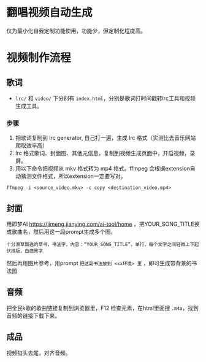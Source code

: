 # 翻唱视频自动生成

仅为最小化自我定制功能使用，功能少，但定制化程度高。

# 视频制作流程

## 歌词
- `lrc/` 和 `video/` 下分别有 `index.html`，分别是歌词打时间戳转lrc工具和视频生成工具。
### 步骤
1. 把歌词复制到 lrc generator, 自己打一遍，生成 lrc 格式（实测比去音乐网站爬取效率高）
2. lrc 格式歌词、封面图、其他元信息，复制到视频生成页面中，开启视频，录屏。
3. 用以下命令把视频从 mkv 格式转为 mp4 格式。ffmpeg 会根据extension自动猜测文件格式，所以extension一定要写对。
```
ffmpeg -i <source_video.mkv> -c copy <destination_video.mp4>
```

## 封面
用即梦AI https://jimeng.jianying.com/ai-tool/home ，把YOUR_SONG_TITLE换成歌曲名，然后用这一段prompt生成多个图。


```
十分潦草飘逸的草书，书法字，内容：“YOUR_SONG_TITLE”，单行，每个文字之间轻微上下起伏排版，白底黑字
```

然后再用图片参考，用prompt `把这副书法放到 <xx环境> 里` ，即可生成带背景的书法图

## 音频
把全民k歌的歌曲链接复制到浏览器里，F12 检查元素，在html里面搜 `.m4a`，找到音频的链接下载下来。

## 成品

视频掐头去尾，对齐音频。
